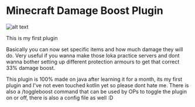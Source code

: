 # Minecraft Damage Boost Plugin

![alt text](https://media.discordapp.net/attachments/949379408324591676/1059795837183602718/danage_booster_plugin.png)


This is my first plugin

Basically you can now set specific items and how much damage they will do. 
Very useful if you wanna make those loka practice servers and dont wanna bother setting up different protection armours to get that correct 33% damage boost.



This plugin is 100% made on java after learning it for a month, its my first plugin and I've not even touched kotlin yet so please dont hate me.
There is also a /toggleboost command that can be used by OPs to toggle the plugin on or off, there is also a config file as well :D

